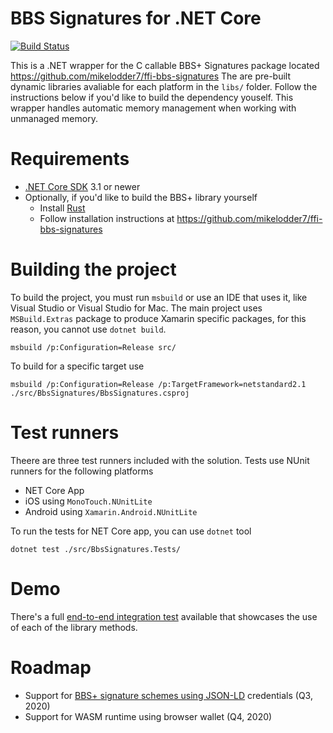 # BBS Signatures for .NET Core

[![Build Status](https://dev.azure.com/streetcred/Streetcred/_apis/build/status/streetcred-id.bbs-signatures-dotnet?branchName=master)](https://dev.azure.com/streetcred/Streetcred/_build/latest?definitionId=65&branchName=master)

This is a .NET wrapper for the C callable BBS+ Signatures package located https://github.com/mikelodder7/ffi-bbs-signatures
The are pre-built dynamic libraries avaliable for each platform in the `libs/` folder. Follow the instructions below if you'd like to build the dependency youself.
This wrapper handles automatic memory management when working with unmanaged memory.

# Requirements

- [.NET Core SDK](https://dotnet.microsoft.com/download) 3.1 or newer
- Optionally, if you'd like to build the BBS+ library yourself
  - Install [Rust](https://www.rust-lang.org/tools/install)
  - Follow installation instructions at https://github.com/mikelodder7/ffi-bbs-signatures

# Building the project

To build the project, you must run `msbuild` or use an IDE that uses it, like Visual Studio or Visual Studio for Mac. The main project uses `MSBuild.Extras` package to produce Xamarin specific packages, for this reason, you cannot use `dotnet build`.

    msbuild /p:Configuration=Release src/

To build for a specific target use

    msbuild /p:Configuration=Release /p:TargetFramework=netstandard2.1 ./src/BbsSignatures/BbsSignatures.csproj

# Test runners

Theere are three test runners included with the solution. Tests use NUnit runners for the following platforms
- NET Core App
- iOS using `MonoTouch.NUnitLite`
- Android using `Xamarin.Android.NUnitLite`

To run the tests for NET Core app, you can use `dotnet` tool

    dotnet test ./src/BbsSignatures.Tests/

# Demo

There's a full [end-to-end integration test](https://github.com/streetcred-id/bbs-signatures-dotnet/blob/mac-debug/src/BbsSignatures.Tests/BbsIntegrationTests.cs) available that showcases the use of each of the library methods.

# Roadmap

- Support for [BBS+ signature schemes using JSON-LD](https://github.com/mattrglobal/bbs-signatures) credentials (Q3, 2020)
- Support for WASM runtime using browser wallet (Q4, 2020)
